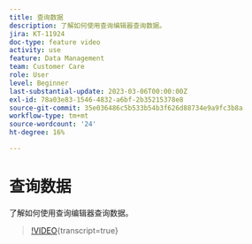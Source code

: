 ```yaml
---
title: 查询数据
description: 了解如何使用查询编辑器查询数据。
jira: KT-11924
doc-type: feature video
activity: use
feature: Data Management
team: Customer Care
role: User
level: Beginner
last-substantial-update: 2023-03-06T00:00:00Z
exl-id: 78a03e83-1546-4832-a6bf-2b35215378e8
source-git-commit: 35e036486c5b533b54b3f626d88734e9a9fc3b8a
workflow-type: tm+mt
source-wordcount: '24'
ht-degree: 16%

---
```


# 查询数据

了解如何使用查询编辑器查询数据。

>[!VIDEO](https://video.tv.adobe.com/v/3415814?quality=12&learn=on){transcript=true}

